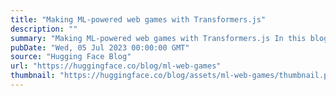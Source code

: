 ```yaml
---
title: "Making ML-powered web games with Transformers.js"
description: ""
summary: "Making ML-powered web games with Transformers.js In this blog post, I'll show you how I made Doodle ..."
pubDate: "Wed, 05 Jul 2023 00:00:00 GMT"
source: "Hugging Face Blog"
url: "https://huggingface.co/blog/ml-web-games"
thumbnail: "https://huggingface.co/blog/assets/ml-web-games/thumbnail.png"
---
```


